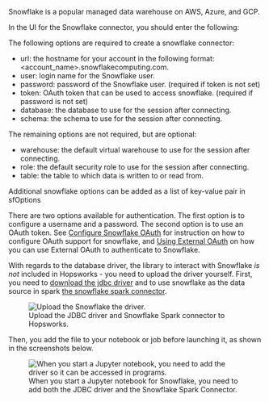 Snowflake is a popular managed data warehouse on AWS, Azure, and GCP.

<!--
<p align="center">
  <figure>
    <img src="../../../assets/images/storage-connectors/snowflake.png" alt="Setup a Snowflake storage connector">
    <figcaption>Configure the Snowflake storage connector in the Hopsworks UI.</figcaption>    
  </figure>
</p>
-->

In the UI for the Snowflake connector, you should enter the following:

The following options are required to create a snowflake connector:

- url: the hostname for your account in the following format: <account_name>.snowflakecomputing.com.
- user: login name for the Snowflake user.
- password: password of the Snowflake user. (required if token is not set)
- token: OAuth token that can be used to access snowflake. (required if password is not set)
- database: the database to use for the session after connecting.
- schema: the schema to use for the session after connecting.

The remaining options are not required, but are optional:

- warehouse: the default virtual warehouse to use for the session after connecting.
- role: the default security role to use for the session after connecting.
- table: the table to which data is written to or read from. 

Additional snowflake options can be added as a list of key-value pair in sfOptions

There are two options available for authentication. The first option is to configure a username and a password. The second option is to use an OAuth token. See [Configure Snowflake OAuth](https://docs.snowflake.com/en/user-guide/oauth-custom.html) for instruction on how to configure OAuth support for snowflake, and [Using External OAuth](https://docs.snowflake.com/en/user-guide/spark-connector-use.html#using-external-oauth) on how you can use External OAuth to authenticate to Snowflake.

With regards to the database driver, the library to interact with Snowflake *is not* included in Hopsworks - you need to upload the driver yourself. First, you need to [download the jdbc driver](https://repo1.maven.org/maven2/net/snowflake/snowflake-jdbc) and to use snowflake as the data source in spark [the snowflake spark connector](https://docs.snowflake.com/en/user-guide/spark-connector-install.html).

<p align="center">
  <figure>
    <img src="../../../assets/images/storage-connectors/snowflake-upload-driver.png" alt="Upload the Snowflake the driver.">
    <figcaption>Upload the JDBC driver and Snowflake Spark connector to Hopsworks.</figcaption>
  </figure>
</p>

Then, you add the file to your notebook or job before launching it, as shown in the screenshots below.

<p align="center">
  <figure>
    <img src="../../../assets/images/storage-connectors/snowflake-add-driver-jupyter.png" alt="When you start a Jupyter notebook, you need to add the driver so it can be accessed in programs.">
    <figcaption>When you start a Jupyter notebook for Snowflake, you need to add both the JDBC driver and the Snowflake Spark Connector.</figcaption>
  </figure>
</p>

